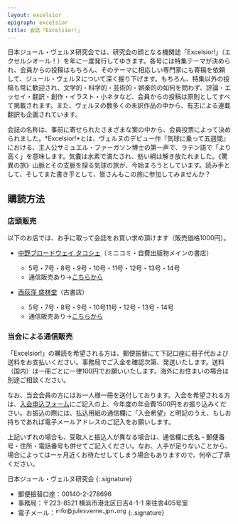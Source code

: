 ```yaml
---
layout: excelsior
epigraph: excelsior
title: 会誌「Excelsior!」
---
```

日本ジュール・ヴェルヌ研究会では、研究会の顔となる機関誌「Excelsior!」（エクセルシオール！）を年に一度発行してゆきます。各号には特集テーマが決められ、会員からの投稿はもちろん、そのテーマに相応しい専門家にも寄稿を依頼して、ジュール・ヴェルヌについて深く掘り下げます。もちろん、特集以外の投稿も常に歓迎され、文学的・科学的・芸術的・娯楽的の如何を問わず、評論・エッセイ・翻訳・創作・イラスト・小ネタなど、会員からの投稿は原則としてすべて掲載されます。また、ヴェルヌの数多くの未訳作品の中から、有志による連載翻訳も企画されています。

会誌の名称は、事前に寄せられたさまざまな案の中から、会員投票によって決められました。*Excelsior!*とは、ヴェルヌのデビュー作『気球に乗って五週間』における、主人公サミュエル・ファーガソン博士の第一声で、ラテン語で「より高く」を意味します。気嚢は水素で満たされ、舫い綱は解き放たれました。《驚異の旅》山脈とその支脈を探る気球の旅が、今始まろうとしています。読み手として、そしてまた書き手として、皆さんもこの旅に参加してみませんか？

<!--insertion-->

## 購読方法

### 店頭販売
以下のお店では、お手に取って会誌をお買い求め頂けます（販売価格1000円）。

- [中野ブロードウェイ タコシェ](http://tacoche.com/)（ミニコミ・自費出版物メインの書店）
  - 5号・7号・8号・9号・10号・11号・12号・13号・14号
  - 通信販売あり→[こちらから](http://taco.shop-pro.jp/?mode=srh&sort=n&cid=&keyword=Excelsior)

- [西荻窪 盛林堂](http://d.hatena.ne.jp/seirindou_syobou/)（古書店）
  - 5号・7号・8号・9号・10号11号・12号・13号・14号
  - 通信販売あり→[こちらから](http://seirindousyobou.cart.fc2.com/?word=Excelsior)

### 当会による通信販売
「Excelsior!」の購読を希望される方は、郵便振替にて下記口座に冊子代および送料をお支払いください。事務局でご入金を確認次第、発送いたします。送料（国内）は一冊ごとに一律100円でお願いいたします。海外にお住まいの場合は別途ご相談ください。

なお、当会会員の方にはお一人様一冊を送付しております。入会を希望される方は、[入会申込フォーム](./postmail/adhesion.html)にご記入の上、今年度の年会費1500円をお振り込みください。お振込の際には、払込用紙の通信欄に「入会希望」と明記のうえ、もしお持ちであれば電子メールアドレスのご記入をお願いします。

上記いずれの場合も、受取人と振込人が異なる場合は、通信欄に氏名・郵便番号・住所・電話番号も併せてご記入ください。なお、人手が足りないことから、場合によっては一ヶ月近くお待たせしてしまう場合もありますので、何卒ご了承ください。

日本ジュール・ヴェルヌ研究会
{:.signature}

- 郵便振替口座：00140-2-278696
- 事務局：〒223-8521 横浜市港北区日吉4-1-1 来往舎405号室
- 電子メール：![](./img/sjev2006.gif)
{:.signature}
